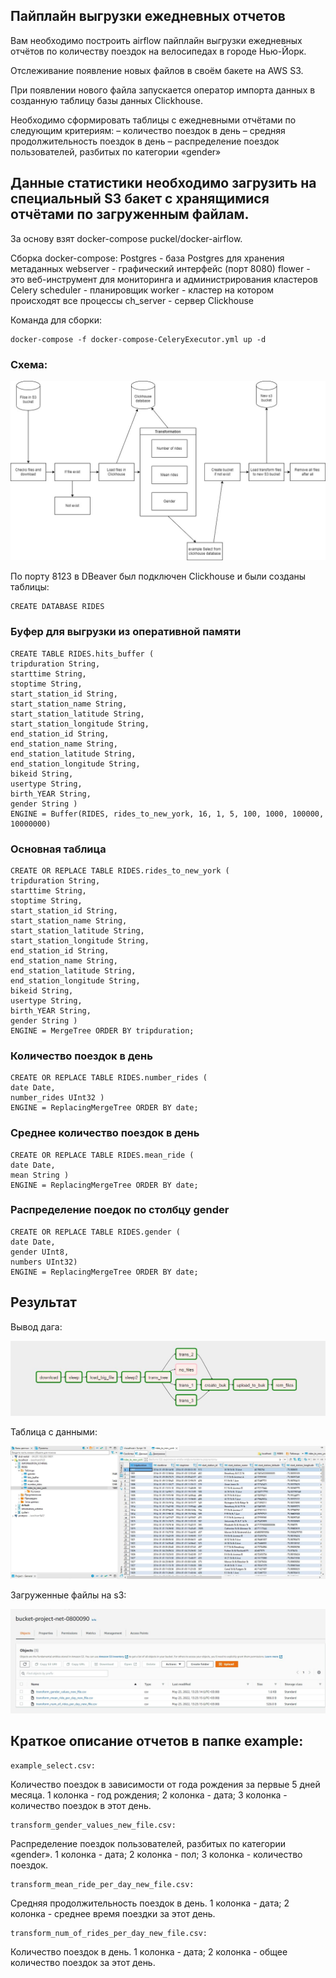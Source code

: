 ## Пайплайн выгрузки ежедневных отчетов

Вам необходимо построить airflow пайплайн выгрузки ежедневных отчётов по количеству поездок на велосипедах в городе Нью-Йорк.

Отслеживание появление новых файлов в своём бакете на AWS S3.

При появлении нового файла запускается оператор импорта данных в созданную таблицу базы данных Clickhouse.

Необходимо сформировать таблицы с ежедневными отчётами по следующим критериям: 
– количество поездок в день 
– средняя продолжительность поездок в день 
– распределение поездок пользователей, разбитых по категории «gender»

Данные статистики необходимо загрузить на специальный S3 бакет с хранящимися отчётами по загруженным файлам.
--------------------------------------------------------------------------------------------------------------

За основу взят docker-compose puckel/docker-airflow. 

Сборка docker-compose:
Postgres - база Postgres для хранения метаданных
webserver - графический интерфейс (порт 8080)
flower - это веб-инструмент для мониторинга и администрирования кластеров Celery
scheduler - планировщик
worker - кластер на котором происходят все процессы
ch_server - сервер Clickhouse

Команда для сборки:

    docker-compose -f docker-compose-CeleryExecutor.yml up -d

### Схема:

![Schema](schema.jpg)

По порту 8123 в DBeaver был подключен Clickhouse и были созданы таблицы:

    CREATE DATABASE RIDES

### Буфер для выгрузки из оперативной памяти

    CREATE TABLE RIDES.hits_buffer (
    tripduration String, 
    starttime String, 
    stoptime String, 
    start_station_id String, 
    start_station_name String, 
    start_station_latitude String, 
    start_station_longitude String, 
    end_station_id String, 
    end_station_name String, 
    end_station_latitude String, 
    end_station_longitude String, 
    bikeid String, 
    usertype String, 
    birth_YEAR String, 
    gender String ) 
    ENGINE = Buffer(RIDES, rides_to_new_york, 16, 1, 5, 100, 1000, 100000, 10000000)

### Основная таблица

    CREATE OR REPLACE TABLE RIDES.rides_to_new_york ( 
    tripduration String, 
    starttime String, 
    stoptime String, 
    start_station_id String, 
    start_station_name String, 
    start_station_latitude String, 
    start_station_longitude String, 
    end_station_id String, 
    end_station_name String, 
    end_station_latitude String, 
    end_station_longitude String, 
    bikeid String, 
    usertype String, 
    birth_YEAR String, 
    gender String ) 
    ENGINE = MergeTree ORDER BY tripduration;

### Количество поездок в день

    CREATE OR REPLACE TABLE RIDES.number_rides (
    date Date, 
    number_rides UInt32 ) 
    ENGINE = ReplacingMergeTree ORDER BY date;

### Среднее количество поездок в день

    CREATE OR REPLACE TABLE RIDES.mean_ride (
    date Date, 
    mean String ) 
    ENGINE = ReplacingMergeTree ORDER BY date;

### Распределение поедок по столбцу gender

    CREATE OR REPLACE TABLE RIDES.gender (
    date Date, 
    gender UInt8, 
    numbers UInt32) 
    ENGINE = ReplacingMergeTree ORDER BY date;

## Результат

Вывод дага:

![Dag](dag.JPG)

Таблица с данными:

![Base](data_base.JPG)

Загруженные файлы на s3:

![s3_bucket](s3_bucket.JPG)



## Краткое описание отчетов в папке example:

    example_select.csv:

Количество поездок в зависимости от года рождения за первые 5 дней месяца.
1 колонка - год рождения; 2 колонка - дата; 3 колонка - количество поездок в этот день.


    transform_gender_values_new_file.csv:

Распределение поездок пользователей, разбитых по категории «gender».
1 колонка - дата; 2 колонка - пол; 3 колонка - количество поездок.


    transform_mean_ride_per_day_new_file.csv:

Средняя продолжительность поездок в день.
1 колонка - дата; 2 колонка - среднее время поездки за этот день.


    transform_num_of_rides_per_day_new_file.csv:

Количество поездок в день.
1 колонка - дата; 2 колонка - общее количество поездок за этот день.